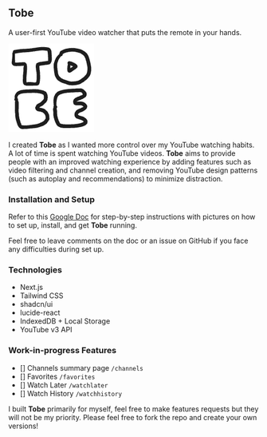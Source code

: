 ## Tobe
A user-first YouTube video watcher that puts the remote in your hands.

![](public/favicon.png)

I created **Tobe** as I wanted more control over my YouTube watching habits. A lot of time is spent watching YouTube videos. **Tobe** aims to provide people with an improved watching experience by adding features such as video filtering and channel creation, and removing YouTube design patterns (such as autoplay and recommendations) to minimize distraction.

### Installation and Setup

Refer to this [Google Doc](https://docs.google.com/document/d/1-1kwc8BPncW82U872F2eX-EaFXsm5cgBr5bh1R11EdU/edit) for step-by-step instructions with pictures on how to set up, install, and get **Tobe** running.

Feel free to leave comments on the doc or an issue on GitHub if you face any difficulties during set up.

### Technologies

- Next.js
- Tailwind CSS
- shadcn/ui
- lucide-react
- IndexedDB + Local Storage
- YouTube v3 API

### Work-in-progress Features

- [] Channels summary page `/channels`
- [] Favorites `/favorites`
- [] Watch Later `/watchlater`
- [] Watch History `/watchhistory`

I built **Tobe** primarily for myself, feel free to make features requests but they will not be my priority. Please feel free to fork the repo and create your own versions!